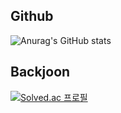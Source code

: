 <!--
**lookskyblue/lookskyblue** is a ✨ _special_ ✨ repository because its `README.md` (this file) appears on your GitHub profile.

Here are some ideas to get you started:

- 🔭 I’m currently working on ...
- 🌱 I’m currently learning ...
- 👯 I’m looking to collaborate on ...
- 🤔 I’m looking for help with ...
- 💬 Ask me about ...
- 📫 How to reach me: ...
- 😄 Pronouns: ...
- ⚡ Fun fact: ...
-->

## Github
![Anurag's GitHub stats](https://github-readme-stats.vercel.app/api?username=lookskyblue&show_icons=true&theme=onedark)
## Backjoon 
[![Solved.ac 프로필](http://mazassumnida.wtf/api/v2/generate_badge?boj=mojave_ghost)](https://solved.ac/mojave_ghost)
